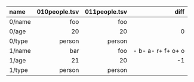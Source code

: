 | name | 010people.tsv | 011people.tsv | diff |
| :--- | ---: | ---: | ---: |
| 0/name | foo | foo |  |
| 0/age | 20 | 20 | 0 |
| 0/type | person | person |  |
| 1/name | bar | foo | - b- a- r+ f+ o+ o |
| 1/age | 21 | 20 | -1 |
| 1/type | person | person |  |
